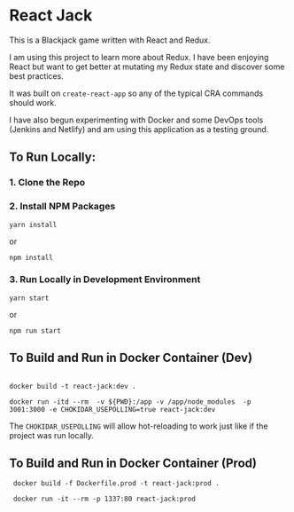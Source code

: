 # React Jack

This is a Blackjack game written with React and Redux.

I am using this project to learn more about Redux. I have been enjoying React but want to get better at mutating my Redux state and discover some best practices.

It was built on `create-react-app` so any of the typical CRA commands should work.

I have also begun experimenting with Docker and some DevOps tools (Jenkins and Netlify) and am using this application as a testing ground.


## To Run Locally:

### 1. Clone the Repo

### 2. Install NPM Packages

```
yarn install
```

or

```
npm install
```

### 3. Run Locally in Development Environment

```
yarn start
```

or

```
npm run start
```

## To Build and Run in Docker Container (Dev)

```

docker build -t react-jack:dev .
 
docker run -itd --rm  -v ${PWD}:/app -v /app/node_modules  -p 3001:3000 -e CHOKIDAR_USEPOLLING=true react-jack:dev
```

The `CHOKIDAR_USEPOLLING` will allow hot-reloading to work just like if the project was run locally.


## To Build and Run in Docker Container (Prod)

```
 docker build -f Dockerfile.prod -t react-jack:prod .
 
 docker run -it --rm -p 1337:80 react-jack:prod
```
